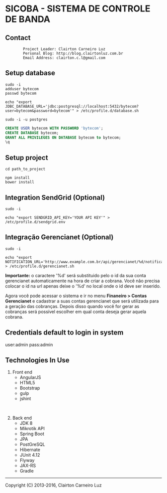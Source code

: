 SICOBA - SISTEMA DE CONTROLE DE BANDA
=====================================

Contact
-------

            Project Leader: Clairton Carneiro Luz
            Personal Blog: http://blog.clairtonluz.com.br
            Email Address: clairton.c.l@gmail.com

Setup database
--------------
```shell
sudo -i
adduser bytecom
passwd bytecom

echo "export JDBC_DATABASE_URL='jdbc:postgresql://localhost:5432/bytecom?user=bytecom&password=bytecom'" > /etc/profile.d/database.sh

sudo -i -u postgres

```

```sql
CREATE USER bytecom WITH PASSWORD 'bytecom';
CREATE DATABASE bytecom;
GRANT ALL PRIVILEGES ON DATABASE bytecom to bytecom;
\q
```

Setup project
-------------
```shell
cd path_to_project

npm install
bower install

```

Integration SendGrid (Optional)
-------------
```shell
sudo -i

echo "export SENDGRID_API_KEY='YOUR API KEY'" > /etc/profile.d/sendgrid.env

```


Integração Gerencianet (Optional)
---------------------------------------
```shell
sudo -i

echo "export NOTIFICATION_URL='http://www.example.com.br/api/gerencianet/%d/notification';" > /etc/profile.d/gerencianet.sh

```
**Importante:** o caractere '%d' será substituido pelo o id da sua conta gerencianet automaticamente na hora de criar a cobrana. Você não precisa colocar o id na url apenas deixe o '%d' no local onde o id deve ser inserido.

Agora você pode acessar o sistema e ir no menu **Finaneiro > Contas Gerencianet** e cadastrar a suas contas gerencianet que será utilizada para a geração das cobranças. Depois disso quando você for gerar as cobranças será possível escolher em qual conta deseja gerar aquela cobrana.

Credentials default to login in system
--------------------------------------
user:admin
pass:admin

Technologies In Use
-------------------

1. Front end
    - AngularJS
    - HTML5
    - Bootstrap
    - gulp
    - jshint
<br/>

2. Back end
    - JDK 8
    - Mikrotik API
    - Spring Boot
    - JPA
    - PostGreSQL
    - Hibernate
    - JUnit 4.12
    - Flyway
    - JAX-RS
    - Gradle


--------------------------------------------
Copyright (C) 2013-2016, Clairton Carneiro Luz
